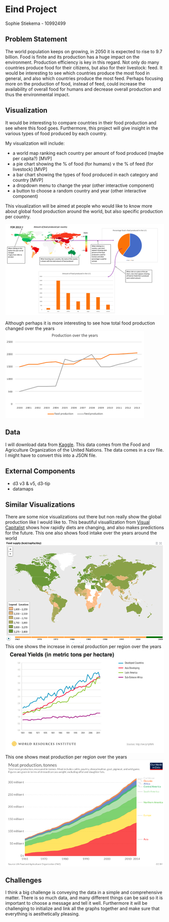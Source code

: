 # Eind Project
Sophie Stiekema - 10992499
## Problem Statement
The world population keeps on growing, in 2050 it is expected to rise to 9.7 billion.
Food is finite and its production has a huge impact on the environment. Production efficiency is key in this regard.
Not only do many countries produce food for their citizens, but also for their livestock:
feed. It would be interesting to see which countries produce the most food in general, and also which countries produce the most feed. Perhaps focusing more on the production of food, instead of feed, could increase the availability of overall food for humans and decrease overall production and thus the environmental impact.

## Visualization
It would be interesting to compare countries in their food production and see where this food goes. Furthermore, this project will give insight in the various types of food produced by each country.

My visualization will include:
- a world map ranking each country per amount of food produced (maybe per capita?) [MVP]
- a pie chart showing the % of food (for humans) v the % of feed (for livestock) [MVP]
- a bar chart showing the types of food produced in each category and country [MVP]
- a dropdown menu  to change the year (other interactive component)
- a button to choose a random country and year (other interactive component)

This visualization will be aimed at people who would like to know more about global food production around the world, but also specific production per country.

![Project idea](doc/README-189d12f3.png)

Although perhaps it is more interesting to see how total food production changed over the years
![Linegraph](doc/README-564a4dd3.png)

## Data
I will download data from [Kaggle](https://www.kaggle.com/dorbicycle/world-foodfeed-production). This data comes from the Food and Agriculture Organization of the United Nations.
The data comes in a csv file. I might have to convert this into a JSON file.

## External Components
- d3 v3 & v5, d3-tip
- datamaps

## Similar Visualizations
There are some nice visualizations out there but non really show the global production like I would like to.
This beautiful visuallization from [Visual Capitalist](https://www.visualcapitalist.com/visualizing-rapidly-changing-global-diet/) shows how rapidly diets are changing, and also makes predictions for the future.
This one also shows food intake over the years around the world
![worldkcal](doc/README-8e449bed.png)\
This one shows the increase in cereal production per region over the years
![cerealproduction](doc/README-571f0622.png)
This one shows meat production per region over the years
![meatproduction](doc/README-7af4988a.png)

## Challenges
I think a big challenge is conveying the data in a simple and comprehensive matter.
There is so much data, and many different things can be said so it is important to choose a message and tell it well.
Furthermore it will be challenging to initialize and link all the graphs together and make sure that everything is aesthetically pleasing.
